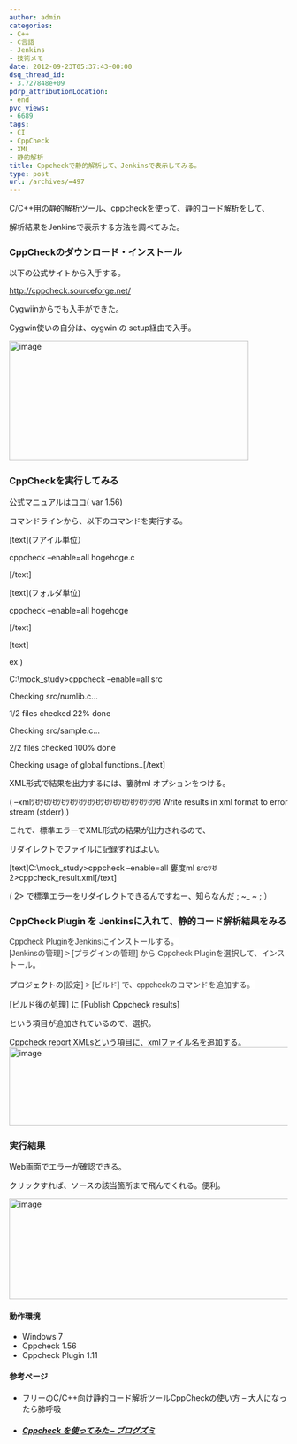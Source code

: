 ```yaml
---
author: admin
categories:
- C++
- C言語
- Jenkins
- 技術メモ
date: 2012-09-23T05:37:43+00:00
dsq_thread_id:
- 3.727848e+09
pdrp_attributionLocation:
- end
pvc_views:
- 6689
tags:
- CI
- CppCheck
- XML
- 静的解析
title: Cppcheckで静的解析して、Jenkinsで表示してみる。
type: post
url: /archives/=497
---
```


C/C++用の静的解析ツール、cppcheckを使って、静的コード解析をして、
  
解析結果をJenkinsで表示する方法を調べてみた。

### CppCheckのダウンロード・インストール

以下の公式サイトから入手する。
  
<http://cppcheck.sourceforge.net/>

Cygwiinからでも入手ができた。
  
Cygwin使いの自分は、cygwin の setup経由で入手。
  
[<img style="background-image: none; padding-left: 0px; padding-right: 0px; display: inline; padding-top: 0px; border-width: 0px;" title="image" src="http://hmi-me.ciao.jp/wordpress/wp-content/uploads/image_thumb19.png" alt="image" width="433" height="217" border="0" />][1]

### CppCheckを実行してみる

公式マニュアルは[ココ][2]( var 1.56)
  
コマンドラインから、以下のコマンドを実行する。
  
\[text\](フアイル単位）
  
cppcheck &#8211;enable=all hogehoge.c
  
[/text]
  
\[text\](フォルダ単位)
  
cppcheck &#8211;enable=all hogehoge
  
[/text]
  
[text]
  
ex.)
  
C:\mock_study>cppcheck &#8211;enable=all src
  
Checking src/numlib.c&#8230;
  
1/2 files checked 22% done
  
Checking src/sample.c&#8230;
  
2/2 files checked 100% done
  
Checking usage of global functions..[/text]
  
XML形式で結果を出力するには、窶肺ml オプションをつける。
  
( &#8211;xmlﾂꀀﾂꀀﾂꀀﾂꀀﾂꀀﾂꀀﾂꀀﾂꀀﾂꀀﾂꀀﾂꀀﾂꀀﾂꀀﾂꀀﾂꀀ Write results in xml format to error stream (stderr).)
  
これで、標準エラーでXML形式の結果が出力されるので、
  
リダイレクトでファイルに記録すればよい。
  
[text]C:\mock\_study>cppcheck &#8211;enable=all 窶度ml srcﾂꀀ 2>cppcheck\_result.xml[/text]
  
( 2> で標準エラーをリダイレクトできるんですねー、知らなんだ ; ~_ ~ ; ）

### CppCheck Plugin を Jenkinsに入れて、静的コード解析結果をみる

<span style="widows: 2; text-transform: none; background-color: #ffffff; text-indent: 0px; letter-spacing: normal; display: inline !important; font: 14px/21px メイリオ, meiryo, arial, helvetica; white-space: normal; orphans: 2; float: none; color: #333333; word-spacing: 0px; -webkit-text-size-adjust: auto; -webkit-text-stroke-width: 0px;">Cppcheck PluginをJenkinsにインストールする。</span> <br style="widows: 2; text-transform: none; background-color: #ffffff; text-indent: 0px; letter-spacing: normal; font: 14px/21px メイリオ, meiryo, arial, helvetica; white-space: normal; orphans: 2; color: #333333; word-spacing: 0px; -webkit-text-size-adjust: auto; -webkit-text-stroke-width: 0px;" /><span style="widows: 2; text-transform: none; background-color: #ffffff; text-indent: 0px; letter-spacing: normal; display: inline !important; font: 14px/21px メイリオ, meiryo, arial, helvetica; white-space: normal; orphans: 2; float: none; color: #333333; word-spacing: 0px; -webkit-text-size-adjust: auto; -webkit-text-stroke-width: 0px;">[Jenkinsの管理] > [プラグインの管理] から <span style="widows: 2; text-transform: none; background-color: #ffffff; text-indent: 0px; letter-spacing: normal; display: inline !important; font: 14px/21px メイリオ, meiryo, arial, helvetica; white-space: normal; orphans: 2; float: none; color: #333333; word-spacing: 0px; -webkit-text-size-adjust: auto; -webkit-text-stroke-width: 0px;">Cppcheck</span> Pluginを選択して、インストール。</span>

プロジェクトの<span style="widows: 2; text-transform: none; background-color: #ffffff; text-indent: 0px; letter-spacing: normal; display: inline !important; font: 14px/21px メイリオ, meiryo, arial, helvetica; white-space: normal; orphans: 2; float: none; color: #333333; word-spacing: 0px; -webkit-text-size-adjust: auto; -webkit-text-stroke-width: 0px;">[設定] > [ビルド] で、cppcheckのコマンドを追加する。<br /> </span>
  
[ビルド後の処理] に [Publish Cppcheck results]
  
という項目が追加されているので、選択。
  
Cppcheck report XMLsという項目に、xmlファイル名を追加する。[<img style="background-image: none; padding-left: 0px; padding-right: 0px; display: inline; padding-top: 0px; border-width: 0px;" title="image" src="http://hmi-me.ciao.jp/wordpress/wp-content/uploads/image_thumb20.png" alt="image" width="557" height="142" border="0" />][3]

### 実行結果

Web画面でエラーが確認できる。
  
クリックすれば、ソースの該当箇所まで飛んでくれる。便利。

[<img style="background-image: none; padding-left: 0px; padding-right: 0px; display: inline; padding-top: 0px; border: 0px;" title="image" src="http://hmi-me.ciao.jp/wordpress/wp-content/uploads/image_thumb21.png" alt="image" width="566" height="182" border="0" />][4]

#### 動作環境

  * Windows 7
  * Cppcheck 1.56
  * Cppcheck Plugin 1.11

#### 参考ページ

  * <a name="1334374451" href="http://d.hatena.ne.jp/replication/20120409/1334374451"></a>フリーのC/C++向け静的コード解析ツールCppCheckの使い方 &#8211; 大人になったら肺呼吸
  * ##### [Cppcheck を使ってみた &#8211; ブログズミ][5]

 [1]: http://hmi-me.ciao.jp/wordpress/wp-content/uploads/image19.png
 [2]: http://cppcheck.sourceforge.net/manual.pdf
 [3]: http://hmi-me.ciao.jp/wordpress/wp-content/uploads/image20.png
 [4]: http://hmi-me.ciao.jp/wordpress/wp-content/uploads/image21.png
 [5]: http://srz-zumix.blogspot.jp/2012/03/cppcheck.html